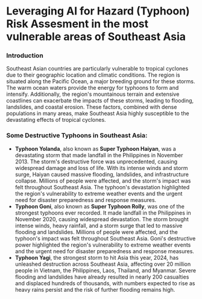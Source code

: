# Leveraging AI for Hazard (Typhoon) Risk Assesment in the most vulnerable areas of Southeast Asia
### Introduction

Southeast Asian countries are particularly vulnerable to tropical cyclones due to their geographic location and climatic conditions. The region is situated along the Pacific Ocean, a major breeding ground for these storms. The warm ocean waters provide the energy for typhoons to form and intensify. Additionally, the region's mountainous terrain and extensive coastlines can exacerbate the impacts of these storms, leading to flooding, landslides, and coastal erosion. These factors, combined with dense populations in many areas, make Southeast Asia highly susceptible to the devastating effects of tropical cyclones.

### Some Destructive Typhoons in Southeast Asia:
- __Typhoon Yolanda__, also known as __Super Typhoon Haiyan__, was a devastating storm that made landfall in the Philippines in November 2013. The storm's destructive force was unprecedented, causing widespread damage and loss of life. With its intense winds and storm surge, Haiyan caused massive flooding, landslides, and infrastructure collapse. Millions of people were affected, and the storm's impact was felt throughout Southeast Asia. The typhoon's devastation highlighted the region's vulnerability to extreme weather events and the urgent need for disaster preparedness and response measures.
- __Typhoon Goni__, also known as __Super Typhoon Rolly__, was one of the strongest typhoons ever recorded. It made landfall in the Philippines in November 2020, causing widespread devastation. The storm brought intense winds, heavy rainfall, and a storm surge that led to massive flooding and landslides. Millions of people were affected, and the typhoon's impact was felt throughout Southeast Asia. Goni's destructive power highlighted the region's vulnerability to extreme weather events and the urgent need for disaster preparedness and response measures.
- __Typhoon Yagi__, the strongest storm to hit Asia this year, 2024, has unleashed destruction across Southeast Asia, affecting over 20 million people in Vietnam, the Philippines, Laos, Thailand, and Myanmar. Severe flooding and landslides have already resulted in nearly 200 casualties and displaced hundreds of thousands, with numbers expected to rise as heavy rains persist and the risk of further flooding remains high.
  
